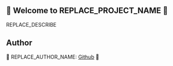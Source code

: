 ## 👋 Welcome to REPLACE_PROJECT_NAME 🚀  

REPLACE_DESCRIBE  
  
  
## Author  

🤖 REPLACE_AUTHOR_NAME: [Github](https://github.com/REPLACE_AUTHOR_NAME) 🤖  
